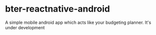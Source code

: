 # bter-reactnative-android
A simple mobile android app which acts like your budgeting planner. It's under development
